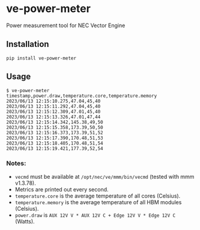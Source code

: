 # ve-power-meter

Power measurement tool for NEC Vector Engine

## Installation

```
pip install ve-power-meter
```

## Usage

```
$ ve-power-meter
timestamp,power.draw,temperature.core,temperature.memory
2023/06/13 12:15:10.275,47.04,45,40
2023/06/13 12:15:11.292,47.04,45,40
2023/06/13 12:15:12.309,47.01,45,40
2023/06/13 12:15:13.326,47.01,47,44
2023/06/13 12:15:14.342,145.38,49,50
2023/06/13 12:15:15.358,173.39,50,50
2023/06/13 12:15:16.373,173.39,51,52
2023/06/13 12:15:17.390,170.48,51,53
2023/06/13 12:15:18.405,170.48,51,54
2023/06/13 12:15:19.421,177.39,52,54
```

### Notes:

- `vecmd` must be available at `/opt/nec/ve/mmm/bin/vecmd` (tested with mmm v1.3.78).
- Metrics are printed out every second.
- `temperature.core` is the average temperature of all cores (Celsius).
- `temperature.memory` is the average temperature of all HBM modules (Celsius).
- `power.draw` is `AUX 12V V * AUX 12V C + Edge 12V V * Edge 12V C` (Watts).
